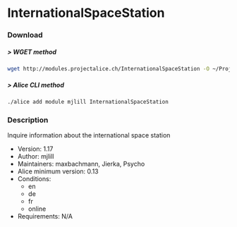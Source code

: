 # InternationalSpaceStation

### Download

##### > WGET method
```bash
wget http://modules.projectalice.ch/InternationalSpaceStation -O ~/ProjectAlice/system/moduleInstallTickets/InternationalSpaceStation.install
```

##### > Alice CLI method
```bash
./alice add module mjlill InternationalSpaceStation
```

### Description
Inquire information about the international space station

- Version: 1.17
- Author: mjlill
- Maintainers: maxbachmann, Jierka, Psycho
- Alice minimum version: 0.13
- Conditions:
  - en
  - de
  - fr
  - online
- Requirements: N/A

